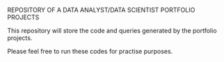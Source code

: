 REPOSITORY OF A DATA ANALYST/DATA SCIENTIST PORTFOLIO PROJECTS

This repository will store the code and queries generated by the portfolio projects.

Please feel free to run these codes for practise purposes.
